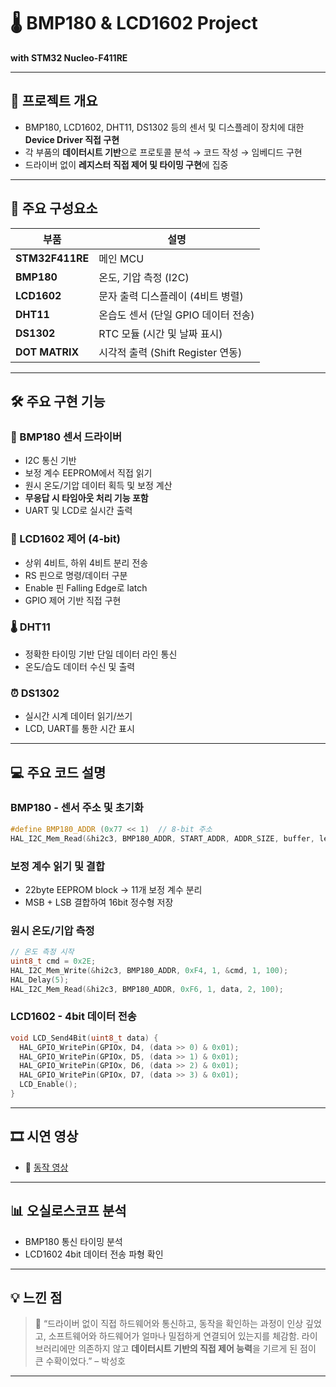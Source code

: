 # 🌡️ BMP180 & LCD1602 Project  
**with STM32 Nucleo-F411RE**  

---

## 📌 프로젝트 개요

- BMP180, LCD1602, DHT11, DS1302 등의 센서 및 디스플레이 장치에 대한 **Device Driver 직접 구현**
- 각 부품의 **데이터시트 기반**으로 프로토콜 분석 → 코드 작성 → 임베디드 구현
- 드라이버 없이 **레지스터 직접 제어 및 타이밍 구현**에 집중

---

## 🔩 주요 구성요소

| 부품            | 설명 |
|-----------------|------|
| **STM32F411RE** | 메인 MCU |
| **BMP180**      | 온도, 기압 측정 (I2C) |
| **LCD1602**     | 문자 출력 디스플레이 (4비트 병렬) |
| **DHT11**       | 온습도 센서 (단일 GPIO 데이터 전송) |
| **DS1302**      | RTC 모듈 (시간 및 날짜 표시) |
| **DOT MATRIX**  | 시각적 출력 (Shift Register 연동) |

---

## 🛠 주요 구현 기능

### 📡 BMP180 센서 드라이버
- I2C 통신 기반
- 보정 계수 EEPROM에서 직접 읽기
- 원시 온도/기압 데이터 획득 및 보정 계산
- **무응답 시 타임아웃 처리 기능 포함**
- UART 및 LCD로 실시간 출력

### 💬 LCD1602 제어 (4-bit)
- 상위 4비트, 하위 4비트 분리 전송
- RS 핀으로 명령/데이터 구분
- Enable 핀 Falling Edge로 latch
- GPIO 제어 기반 직접 구현

### 🌡️ DHT11
- 정확한 타이밍 기반 단일 데이터 라인 통신
- 온도/습도 데이터 수신 및 출력

### ⏰ DS1302
- 실시간 시계 데이터 읽기/쓰기
- LCD, UART를 통한 시간 표시

---

## 💻 주요 코드 설명

### BMP180 - 센서 주소 및 초기화
```c
#define BMP180_ADDR (0x77 << 1)  // 8-bit 주소
HAL_I2C_Mem_Read(&hi2c3, BMP180_ADDR, START_ADDR, ADDR_SIZE, buffer, len, TIMEOUT);
```

### 보정 계수 읽기 및 결합
- 22byte EEPROM block → 11개 보정 계수 분리
- MSB + LSB 결합하여 16bit 정수형 저장

### 원시 온도/기압 측정
```c
// 온도 측정 시작
uint8_t cmd = 0x2E;
HAL_I2C_Mem_Write(&hi2c3, BMP180_ADDR, 0xF4, 1, &cmd, 1, 100);
HAL_Delay(5);
HAL_I2C_Mem_Read(&hi2c3, BMP180_ADDR, 0xF6, 1, data, 2, 100);
```

### LCD1602 - 4bit 데이터 전송
```c
void LCD_Send4Bit(uint8_t data) {
  HAL_GPIO_WritePin(GPIOx, D4, (data >> 0) & 0x01);
  HAL_GPIO_WritePin(GPIOx, D5, (data >> 1) & 0x01);
  HAL_GPIO_WritePin(GPIOx, D6, (data >> 2) & 0x01);
  HAL_GPIO_WritePin(GPIOx, D7, (data >> 3) & 0x01);
  LCD_Enable();
}
```

---

## 🎞️ 시연 영상

- 🔗 [동작 영상](https://youtube.com/shorts/3SWXgfUtDQU)

---

## 📊 오실로스코프 분석

- BMP180 통신 타이밍 분석
- LCD1602 4bit 데이터 전송 파형 확인

---

## 💡 느낀 점

> 📌 “드라이버 없이 직접 하드웨어와 통신하고, 동작을 확인하는 과정이 인상 깊었고, 소프트웨어와 하드웨어가 얼마나 밀접하게 연결되어 있는지를 체감함. 라이브러리에만 의존하지 않고 **데이터시트 기반의 직접 제어 능력**을 기르게 된 점이 큰 수확이었다.” – 박성호

---
